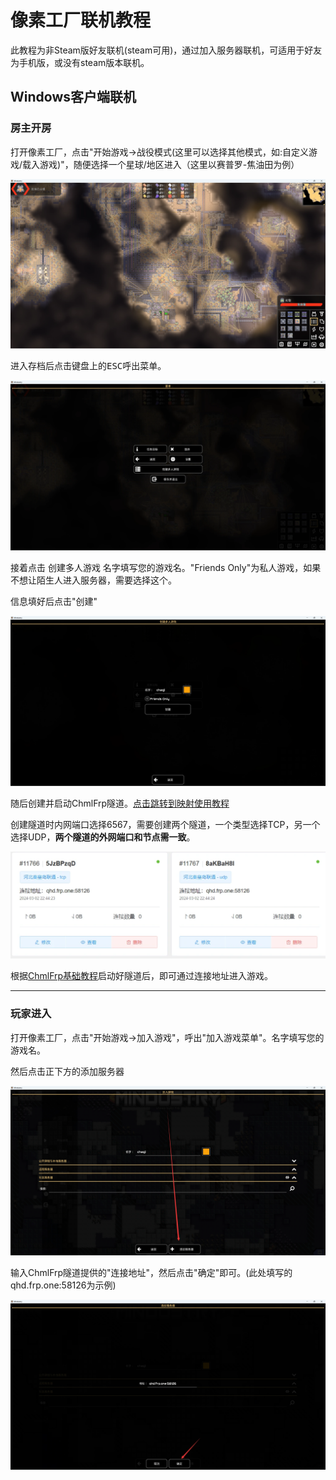 # 像素工厂联机教程

此教程为非Steam版好友联机(steam可用)，通过加入服务器联机，可适用于好友为手机版，或没有steam版本联机。

## Windows客户端联机

### 房主开房

打开像素工厂，点击"开始游戏->战役模式(这里可以选择其他模式，如:自定义游戏/载入游戏)"，随便选择一个星球/地区进入（这里以赛普罗-焦油田为例）

![像素工厂焦油田](./img/pixel-factory/3.webp)

进入存档后点击键盘上的<kbd>ESC</kbd>呼出菜单。

![像素工厂菜单](./img/pixel-factory/1.webp)

接着点击 创建多人游戏 名字填写您的游戏名。"Friends Only"为私人游戏，如果不想让陌生人进入服务器，需要选择这个。

信息填好后点击"创建"

![像素工厂创建多人游戏](./img/pixel-factory/2.webp)

随后创建并启动ChmlFrp隧道。[点击跳转到映射使用教程](../use/mapping)

创建隧道时内网端口选择6567，需要创建两个隧道，一个类型选择TCP，另一个选择UDP，**两个隧道的外网端口和节点需一致**。

![ChmlFrp隧道](./img/pixel-factory/4.webp)

根据[ChmlFrp基础教程](../use/mapping)启动好隧道后，即可通过连接地址进入游戏。

---

### 玩家进入

打开像素工厂，点击"开始游戏->加入游戏"，呼出"加入游戏菜单"。名字填写您的游戏名。

然后点击正下方的添加服务器

![像素工厂加入游戏菜单](./img/pixel-factory/5.webp)

输入ChmlFrp隧道提供的"连接地址"，然后点击"确定"即可。(此处填写的qhd.frp.one:58126为示例)

![像素工厂添加服务器](./img/pixel-factory/6.webp)